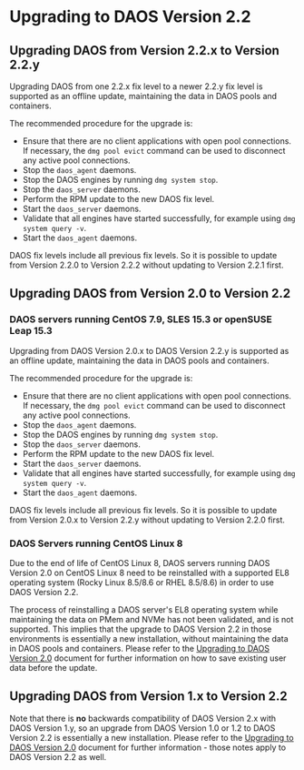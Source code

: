 # Upgrading to DAOS Version 2.2


## Upgrading DAOS from Version 2.2.x to Version 2.2.y

Upgrading DAOS from one 2.2.x fix level to a newer 2.2.y fix level is
supported as an offline update, maintaining the data in DAOS pools and
containers.

The recommended procedure for the upgrade is:

- Ensure that there are no client applications with open pool connections.
  If necessary, the `dmg pool evict` command can be used to disconnect
  any active pool connections.
- Stop the `daos_agent` daemons.
- Stop the DAOS engines by running `dmg system stop`.
- Stop the `daos_server` daemons.
- Perform the RPM update to the new DAOS fix level.
- Start the `daos_server` daemons.
- Validate that all engines have started successfully,
  for example using `dmg system query -v`.
- Start the `daos_agent` daemons.

DAOS fix levels include all previous fix levels. So it is possible to update
from Version 2.2.0 to Version 2.2.2 without updating to Version 2.2.1 first.


## Upgrading DAOS from Version 2.0 to Version 2.2

### DAOS servers running CentOS 7.9, SLES 15.3 or openSUSE Leap 15.3

Upgrading from DAOS Version 2.0.x to DAOS Version 2.2.y is supported as an offline update,
maintaining the data in DAOS pools and containers.

The recommended procedure for the upgrade is:

- Ensure that there are no client applications with open pool connections.
  If necessary, the `dmg pool evict` command can be used to disconnect
  any active pool connections.
- Stop the `daos_agent` daemons.
- Stop the DAOS engines by running `dmg system stop`.
- Stop the `daos_server` daemons.
- Perform the RPM update to the new DAOS fix level.
- Start the `daos_server` daemons.
- Validate that all engines have started successfully,
  for example using `dmg system query -v`.
- Start the `daos_agent` daemons.

DAOS fix levels include all previous fix levels. So it is possible to update
from Version 2.0.x to Version 2.2.y without updating to Version 2.2.0 first.

### DAOS Servers running CentOS Linux 8

Due to the end of life of CentOS Linux 8, DAOS servers running DAOS Version 2.0
on CentOS Linux 8 need to be reinstalled with a supported EL8 operating system
(Rocky Linux 8.5/8.6 or RHEL 8.5/8.6) in order to use DAOS Version 2.2.

The process of reinstalling a DAOS server's EL8 operating system while maintaining
the data on PMem and NVMe has not been validated, and is not supported.
This implies that the upgrade to DAOS Version 2.2 in those environments is essentially
a new installation, without maintaining the data in DAOS pools and containers.
Please refer to the
[Upgrading to DAOS Version 2.0](https://docs.daos.io/v2.0/release/upgrading_to_v2_0/)
document for further information on how to save existing user data before the update.


## Upgrading DAOS from Version 1.x to Version 2.2

Note that there is **no** backwards compatibility of DAOS Version 2.x with
DAOS Version 1.y, so an upgrade from DAOS Version 1.0 or 1.2 to
DAOS Version 2.2 is essentially a new installation. Please refer to the
[Upgrading to DAOS Version 2.0](https://docs.daos.io/v2.0/release/upgrading_to_v2_0/)
document for further information - those notes apply to DAOS Version 2.2 as well.
